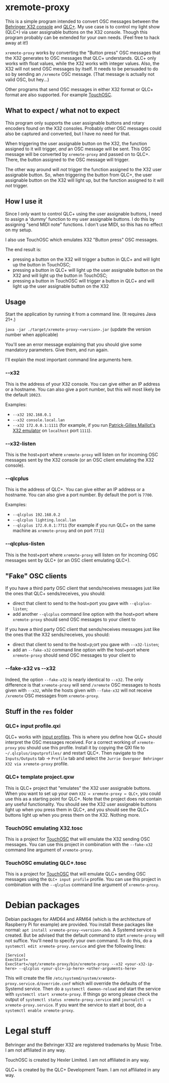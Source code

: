# xremote-proxy

This is a simple program intended to convert OSC messages between the [Behringer X32 console](https://www.behringer.com/product.html?modelCode=0603-ACE) and [QLC+](http://qlcplus.org/). My use case is to control my light show (QLC+) via user assignable buttons on the X32 console. Though this program probably can be extended for your own needs. (Feel free to hack away at it!)

`xremote-proxy` works by converting the "Button press" OSC messages that the X32 generates to OSC messages that QLC+ understands. QLC+ only works with float values, while the X32 works with integer values. Also, the X32 will not send OSC messages by itself. It needs to be persuaded to do so by sending an `/xremote` OSC message. (That message is actually not valid OSC, but hey...)

Other programs that send OSC messages in either X32 format or QLC+ format are also supported. For example [TouchOSC](https://hexler.net/touchosc).

## What to expect / what not to expect

This program only supports the user assignable buttons and rotary encoders found on the X32 consoles. Probably other OSC messages could also be captured and converted, but I have no need for that.

When triggering the user assignable button on the X32, the function assigned to it will trigger,  _and_  an OSC message will be sent.
This OSC message will be converted by `xremote-proxy` and passed on to QLC+.
There, the button assigned to the OSC message will trigger.

The other way around will _not_ trigger the function assigned to the X32 user assignable button. So, when triggering the button from QLC+, the user assignable button on the X32 will light up, but the function assigned to it will  _not_  trigger.

## How I use it

Since I only want to control QLC+ using the user assignable buttons, I need to assign a 'dummy' function to my user assignable buttons.
I do this by assigning "send MIDI note" functions. I don't use MIDI, so this has no effect on my setup.

I also use TouchOSC which emulates X32 "Button press" OSC messages.

The end result is:
- pressing a button on the X32 will trigger a button in QLC+ and will light up the button in TouchOSC;
- pressing a button in QLC+ will light up the user assignable button on the X32 and will light up the button in TouchOSC;
- pressing a button in TouchOSC will trigger a button in QLC+ and will light up the user assignable button on the X32

## Usage

Start the application by running it from a command line. (It requires Java 21+.)

`java -jar ./target/xremote-proxy-<version>.jar` (update the version number when applicable)

You'll see an error message explaining that you should give some mandatory parameters. Give them, and run again.

I'll explain the most important command line arguments here.

### --x32

This is the address of your X32 console. You can give either an IP address or a hostname. You can also give a port number, but this will most likely be the default `10023`.

Examples:
- `--x32 192.168.0.1`
- `--x32 console.local.lan`
- `--x32 172.0.0.1:1111` (for example, if you run [Patrick-Gilles Maillot's X32 emulator](https://github.com/pmaillot/X32-Behringer) on `localhost` port `1111`).

### --x32-listen

This is the host+port where `xremote-proxy` will listen on for incoming OSC messages sent by the X32 console (or an OSC client emulating the X32 console).

### --qlcplus

This is the address of QLC+. You can give either an IP address or a hostname. You can also give a port number. By default the port is `7700`.

Examples:
- `--qlcplus 192.168.0.2`
- `--qlcplus lighting.local.lan`
- `--qlcplus 172.0.0.1:7711` (for example if you run QLC+ on the same machine as `xremote-proxy` and on port `7711`)

### --qlcplus-listen

This is the host+port where `xremote-proxy` will listen on for incoming OSC messages sent by QLC+ (or an OSC client emulating QLC+).

## "Fake" OSC clients

If you have a third party OSC client that sends/receives messages just like the ones that QLC+ sends/receives, you should:
- direct that client to send to the host+port you gave with `--qlcplus-listen`;
- add another `--qlcplus` command line option with the host+port where `xremote-proxy` should send OSC messages to your client to

If you have a third party OSC client that sends/receives messages just like the ones that the X32 sends/receives, you should:
- direct that client to send to the host+p;ort you gave with `--x32-listen`;
- add an `--fake-x32` command line option with the host+port where `xremote-proxy` should send OSC messages to your client to

### --fake-x32 vs --x32

Indeed, the option `--fake-x32` is nearly identical to `--x32`. The only difference is that `xremote-proxy` will send `/xremote` OSC messages to hosts given with `--x32`, while the hosts given with `--fake-x32` will not receive `/xremote` OSC messages from `xremote-proxy`.

## Stuff in the `res` folder

### QLC+ input profile.qxi

QLC+ works with [input profiles](https://docs.qlcplus.org/v4/input-output/input-profiles). This is where you define how QLC+ should interpret the OSC messages received. For a correct working of `xremote-proxy` you should use this profile. Install it by copying the QXI file to `~/.qlcplus/inputprofiles/` and restart QLC+. Then navigate to the `Inputs/Outputs` tab → `Profile` tab and select the `Jurrie Overgoor Behringer X32 via xremote-proxy` profile.

### QLC+ template project.qxw

This is QLC+ project that "emulates" the X32 user assignable buttons. When you want to set up your own `X32 ↔ xremote-proxy ↔ QLC+`, you could use this as a starting point for QLC+. Note that the project does not contain any useful functionality. You should see the X32 user assignable buttons light up when you press them in QLC+, and you should see the QLC+ buttons light up when you press them on the X32. Nothing more.

### TouchOSC emulating X32.tosc

This is a project for [TouchOSC](https://hexler.net/touchosc) that will emulate the X32 sending OSC messages. You can use this project in combination with the `--fake-x32` command line argument of `xremote-proxy`.

### TouchOSC emulating QLC+.tosc

This is a project for [TouchOSC](https://hexler.net/touchosc) that will emulate QLC+ sending OSC messages using the `QLC+ input profile` profile. You can use this project in combination with the `--qlcplus` command line argument of `xremote-proxy`.

# Debian packages

Debian packages for AMD64 and ARM64 (which is the architecture of Raspberry Pi for example) are provided. You install these packages like normal: `apt install xremote-proxy-<version>.deb`.
A Systemd service is created. But be advised that the default command to start `xremote-proxy` will not suffice. You'll need to specify your own command. To do this, do a `systemctl edit xremote-proxy.service` and give the following lines:

```
[Service]
ExecStart=
ExecStart=/opt/xremote-proxy/bin/xremote-proxy --x32 <your-x32-ip-here> --qlcplus <your-qlc+-ip-here> <other-arguments-here>
```

This will create the file `/etc/systemd/system/xremote-proxy.service.d/override.conf` which will override the defaults of the Systemd service. Then do a `systemctl daemon-reload` and start the service with `systemctl start xremote-proxy`. If things go wrong please check the output of `systemctl status xremote-proxy.service` and `journalctl -u xremote-proxy.service`. If you want the service to start at boot, do a `systemctl enable xremote-proxy`.

# Legal stuff

Behringer and the Behringer X32 are registered trademarks by Music Tribe. I am not affiliated in any way.

TouchOSC is created by Hexler Limited. I am not affiliated in any way.

QLC+ is created by the QLC+ Development Team. I am not affiliated in any way.
